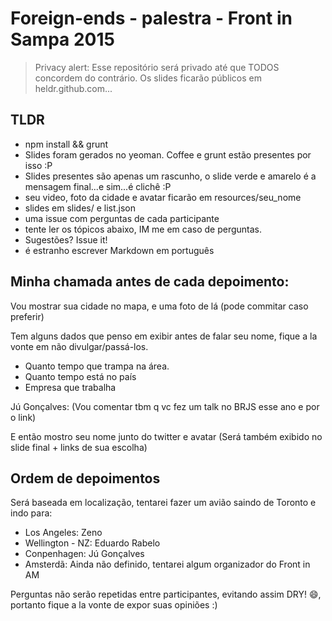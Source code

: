 # Foreign-ends - palestra - Front in Sampa 2015

> Privacy alert: Esse repositório será privado até que TODOS concordem do contrário. Os slides ficarão públicos em heldr.github.com...

## TLDR
- npm install && grunt
- Slides foram gerados no yeoman. Coffee e grunt estão presentes por isso :P
- Slides presentes são apenas um rascunho, o slide verde e amarelo é a mensagem final...e sim...é clichê :P
- seu video, foto da cidade e avatar ficarão em resources/seu_nome
- slides em slides/ e list.json
- uma issue com perguntas de cada participante
- tente ler os tópicos abaixo, IM me em caso de perguntas.
- Sugestões? Issue it!
- é estranho escrever Markdown em português

## Minha chamada antes de cada depoimento:

Vou mostrar sua cidade no mapa, e uma foto de lá (pode commitar caso preferir)

Tem alguns dados que penso em exibir antes de falar seu nome, fique a la vonte em não divulgar/passá-los.

- Quanto tempo que trampa na área.
- Quanto tempo está no país
- Empresa que trabalha

Jú Gonçalves: (Vou comentar tbm q vc fez um talk no BRJS esse ano e por o link)

E então mostro seu nome junto do twitter e avatar (Será também exibido no slide final + links de sua escolha)

## Ordem de depoimentos

Será baseada em localização, tentarei fazer um avião saindo de Toronto e indo para:

- Los Angeles: Zeno
- Wellington - NZ: Eduardo Rabelo
- Conpenhagen: Jú Gonçalves
- Amsterdã: Ainda não definido, tentarei algum organizador do Front in AM

Perguntas não serão repetidas entre participantes, evitando  assim DRY! :smile:, portanto fique a la vonte de expor suas opiniões :)
